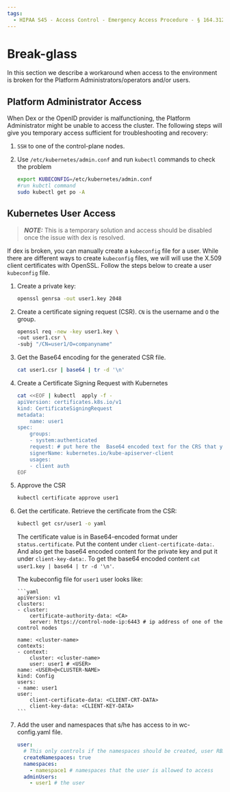 ```yaml
---
tags:
  - HIPAA S45 - Access Control - Emergency Access Procedure - § 164.312(a)(2)(ii)
---
```


# Break-glass

In this section we describe a workaround when access to the environment is broken for the Platform Administrators/operators and/or users.

## Platform Administrator Access

When Dex or the OpenID provider is malfunctioning, the Platform Administrator might be unable to access the cluster. The following steps will give you temporary access sufficient for troubleshooting and recovery:

1.  `SSH` to one of the control-plane nodes.

1.  Use `/etc/kubernetes/admin.conf` and run `kubectl` commands to check the problem

    ```bash
    export KUBECONFIG=/etc/kubernetes/admin.conf
    #run kubctl command
    sudo kubectl get po -A
    ```

## Kubernetes User Access

> **_NOTE:_** This is a temporary solution and access should be disabled once the issue with dex is resolved.

If dex is broken, you can manually create a `kubeconfig` file for a user. While there are different ways to create `kubeconfig` files, we will will use the X.509 client certificates with OpenSSL. Follow the steps below to create a user `kubeconfig` file.

1.  Create a private key:

    ```sh
    openssl genrsa -out user1.key 2048
    ```

1.  Create a certificate signing request (CSR). `CN` is the username and `O` the group.

    ```sh
    openssl req -new -key user1.key \
    -out user1.csr \
    -subj "/CN=user1/O=companyname"
    ```

1.  Get the Base64 encoding for the generated CSR file.

    ```sh
    cat user1.csr | base64 | tr -d '\n'
    ```

1.  Create a Certificate Signing Request with Kubernetes

    ```sh
    cat <<EOF | kubectl  apply -f -
    apiVersion: certificates.k8s.io/v1
    kind: CertificateSigningRequest
    metadata:
        name: user1
    spec:
        groups:
        - system:authenticated
        request: # put here the  Base64 encoded text for the CRS that you get in step 3
        signerName: kubernetes.io/kube-apiserver-client
        usages:
        - client auth
    EOF
    ```

1.  Approve the CSR

    ```sh
    kubectl certificate approve user1
    ```

1.  Get the certificate.
    Retrieve the certificate from the CSR:

    ```sh
    kubectl get csr/user1 -o yaml
    ```

    The certificate value is in Base64-encoded format under `status.certificate`. Put the content under `client-certificate-data:`. And also get the base64 encoded content for the private key and put it under `client-key-data:`. To get the base64 encoded content `cat user1.key | base64 | tr -d '\n'`.

    The kubeconfig file for `user1` user looks like:

        ```yaml
        apiVersion: v1
        clusters:
        - cluster:
            certificate-authority-data: <CA>
            server: https://control-node-ip:6443 # ip address of one of the control nodes

        name: <cluster-name>
        contexts:
        - context:
            cluster: <cluster-name>
            user: user1 # <USER>
        name: <USER>@<CLUSTER-NAME>
        kind: Config
        users:
        - name: user1
        user:
            client-certificate-data: <CLIENT-CRT-DATA>
            client-key-data: <CLIENT-KEY-DATA>
        ```

1.  Add the user and namespaces that s/he has access to in wc-config.yaml file.

    ```yaml
    user:
      # This only controls if the namespaces should be created, user RBAC is always created.
      createNamespaces: true
      namespaces:
        - namespace1 # namespaces that the user is allowed to access
      adminUsers:
        - user1 # the user
    ```
